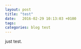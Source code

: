 ```yaml
---
layout: post
title: "test"
date:   2016-02-29 10:13:03 +0100
tags:
categories: blog test
---
```


just test.
